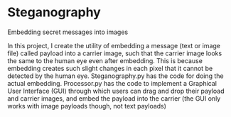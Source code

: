 # Steganography
Embedding secret messages into images

In this project, I create the utility of embedding a message (text or image file) called payload into a carrier image, such that the carrier image looks the same to the human eye even after embedding. This is because embedding creates such slight changes in each pixel that it cannot be detected by the human eye.
Steganography.py has the code for doing the actual embedding. Processor.py has the code to implement a Graphical User Interface (GUI) through which users can drag and drop their payload and carrier images, and embed the payload into the carrier (the GUI only works with image payloads though, not text payloads)
